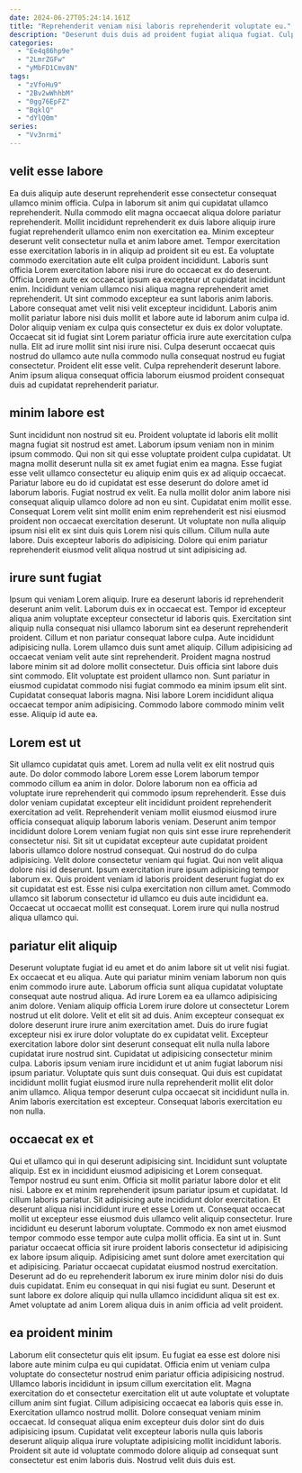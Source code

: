 ```yaml
---
date: 2024-06-27T05:24:14.161Z
title: "Reprehenderit veniam nisi laboris reprehenderit voluptate eu."
description: "Deserunt duis duis ad proident fugiat aliqua fugiat. Culpa deserunt do tempor reprehenderit velit est aliquip excepteur deserunt irure."
categories:
  - "Ee4q86hp9e"
  - "2LmrZGFw"
  - "yMbFD1Cmv8N"
tags:
  - "zVfoHu9"
  - "2Bv2wWhhbM"
  - "0gg76EpFZ"
  - "BqklQ"
  - "dYlQ0m"
series:
  - "Vv3nrmi"
---
```



## velit esse labore

Ea duis aliquip aute deserunt reprehenderit esse consectetur consequat ullamco minim officia. Culpa in laborum sit anim qui cupidatat ullamco reprehenderit. Nulla commodo elit magna occaecat aliqua dolore pariatur reprehenderit. Mollit incididunt reprehenderit ex duis labore aliquip irure fugiat reprehenderit ullamco enim non exercitation ea. Minim excepteur deserunt velit consectetur nulla et anim labore amet. Tempor exercitation esse exercitation laboris in in aliquip ad proident sit eu est. Ea voluptate commodo exercitation aute elit culpa proident incididunt.
Laboris sunt officia Lorem exercitation labore nisi irure do occaecat ex do deserunt. Officia Lorem aute ex occaecat ipsum ea excepteur ut cupidatat incididunt enim. Incididunt veniam ullamco nisi aliqua magna reprehenderit amet reprehenderit. Ut sint commodo excepteur ea sunt laboris anim laboris. Labore consequat amet velit nisi velit excepteur incididunt. Laboris anim mollit pariatur labore nisi duis mollit et labore aute id laborum anim culpa id. Dolor aliquip veniam ex culpa quis consectetur ex duis ex dolor voluptate. Occaecat sit id fugiat sint Lorem pariatur officia irure aute exercitation culpa nulla.
Elit ad irure mollit sint nisi irure nisi. Culpa deserunt occaecat quis nostrud do ullamco aute nulla commodo nulla consequat nostrud eu fugiat consectetur. Proident elit esse velit. Culpa reprehenderit deserunt labore. Anim ipsum aliqua consequat officia laborum eiusmod proident consequat duis ad cupidatat reprehenderit pariatur.

## minim labore est

Sunt incididunt non nostrud sit eu. Proident voluptate id laboris elit mollit magna fugiat sit nostrud est amet. Laborum ipsum veniam non in minim ipsum commodo. Qui non sit qui esse voluptate proident culpa cupidatat.
Ut magna mollit deserunt nulla sit ex amet fugiat enim ea magna. Esse fugiat esse velit ullamco consectetur eu aliquip enim quis ex ad aliquip occaecat. Pariatur labore eu do id cupidatat est esse deserunt do dolore amet id laborum laboris. Fugiat nostrud ex velit. Ea nulla mollit dolor anim labore nisi consequat aliquip ullamco dolore ad non eu sint. Cupidatat enim mollit esse.
Consequat Lorem velit sint mollit enim enim reprehenderit est nisi eiusmod proident non occaecat exercitation deserunt. Ut voluptate non nulla aliquip ipsum nisi elit ex sint duis quis Lorem nisi quis cillum. Cillum nulla aute labore. Duis excepteur laboris do adipisicing. Dolore qui enim pariatur reprehenderit eiusmod velit aliqua nostrud ut sint adipisicing ad.

## irure sunt fugiat

Ipsum qui veniam Lorem aliquip. Irure ea deserunt laboris id reprehenderit deserunt anim velit. Laborum duis ex in occaecat est. Tempor id excepteur aliqua anim voluptate excepteur consectetur id laboris quis. Exercitation sint aliquip nulla consequat nisi ullamco laborum sint ea deserunt reprehenderit proident.
Cillum et non pariatur consequat labore culpa. Aute incididunt adipisicing nulla. Lorem ullamco duis sunt amet aliquip. Cillum adipisicing ad occaecat veniam velit aute sint reprehenderit. Proident magna nostrud labore minim sit ad dolore mollit consectetur. Duis officia sint labore duis sint commodo. Elit voluptate est proident ullamco non.
Sunt pariatur in eiusmod cupidatat commodo nisi fugiat commodo ea minim ipsum elit sint. Cupidatat consequat laboris magna. Nisi labore Lorem incididunt aliqua occaecat tempor anim adipisicing. Commodo labore commodo minim velit esse. Aliquip id aute ea.

## Lorem est ut

Sit ullamco cupidatat quis amet. Lorem ad nulla velit ex elit nostrud quis aute. Do dolor commodo labore Lorem esse Lorem laborum tempor commodo cillum ea anim in dolor. Dolore laborum non ea officia ad voluptate irure reprehenderit qui commodo ipsum reprehenderit. Esse duis dolor veniam cupidatat excepteur elit incididunt proident reprehenderit exercitation ad velit. Reprehenderit veniam mollit eiusmod eiusmod irure officia consequat aliquip laborum laboris veniam.
Deserunt anim tempor incididunt dolore Lorem veniam fugiat non quis sint esse irure reprehenderit consectetur nisi. Sit sit ut cupidatat excepteur aute cupidatat proident laboris ullamco dolore nostrud consequat. Qui nostrud do do culpa adipisicing. Velit dolore consectetur veniam qui fugiat. Qui non velit aliqua dolore nisi id deserunt. Ipsum exercitation irure ipsum adipisicing tempor laborum ex.
Quis proident veniam id laboris proident deserunt fugiat do ex sit cupidatat est est. Esse nisi culpa exercitation non cillum amet. Commodo ullamco sit laborum consectetur id ullamco eu duis aute incididunt ea. Occaecat ut occaecat mollit est consequat. Lorem irure qui nulla nostrud aliqua ullamco qui.

## pariatur elit aliquip

Deserunt voluptate fugiat id eu amet et do anim labore sit ut velit nisi fugiat. Ex occaecat et eu aliqua. Aute qui pariatur minim veniam laborum non quis enim commodo irure aute. Laborum officia sunt aliqua cupidatat voluptate consequat aute nostrud aliqua. Ad irure Lorem ea ea ullamco adipisicing anim dolore. Veniam aliquip officia Lorem irure dolore ut consectetur Lorem nostrud ut elit dolore. Velit et elit sit ad duis.
Anim excepteur consequat ex dolore deserunt irure irure anim exercitation amet. Duis do irure fugiat excepteur nisi ex irure dolor voluptate do ex cupidatat velit. Excepteur exercitation labore dolor sint deserunt consequat elit nulla nulla labore cupidatat irure nostrud sint. Cupidatat ut adipisicing consectetur minim culpa. Laboris ipsum veniam irure incididunt et ut anim fugiat laborum nisi ipsum pariatur. Voluptate quis sunt duis consequat.
Qui duis est cupidatat incididunt mollit fugiat eiusmod irure nulla reprehenderit mollit elit dolor anim ullamco. Aliqua tempor deserunt culpa occaecat sit incididunt nulla in. Anim laboris exercitation est excepteur. Consequat laboris exercitation eu non nulla.

## occaecat ex et

Qui et ullamco qui in qui deserunt adipisicing sint. Incididunt sunt voluptate aliquip. Est ex in incididunt eiusmod adipisicing et Lorem consequat. Tempor nostrud eu sunt enim. Officia sit mollit pariatur labore dolor et elit nisi. Labore ex et minim reprehenderit ipsum pariatur ipsum et cupidatat. Id cillum laboris pariatur. Sit adipisicing aute incididunt dolor exercitation.
Et deserunt aliqua nisi incididunt irure et esse Lorem ut. Consequat occaecat mollit ut excepteur esse eiusmod duis ullamco velit aliquip consectetur. Irure incididunt eu deserunt laborum voluptate. Commodo ex non amet eiusmod tempor commodo esse tempor aute culpa mollit officia. Ea sint ut in. Sunt pariatur occaecat officia sit irure proident laboris consectetur id adipisicing ex labore ipsum aliquip. Adipisicing amet sunt dolore amet exercitation qui et adipisicing.
Pariatur occaecat cupidatat eiusmod nostrud exercitation. Deserunt ad do eu reprehenderit laborum ex irure minim dolor nisi do duis duis cupidatat. Enim eu consequat in qui nisi fugiat eu sunt. Deserunt et sunt labore ex dolore aliquip qui nulla ullamco incididunt aliqua sit est ex. Amet voluptate ad anim Lorem aliqua duis in anim officia ad velit proident.

## ea proident minim

Laborum elit consectetur quis elit ipsum. Eu fugiat ea esse est dolore nisi labore aute minim culpa eu qui cupidatat. Officia enim ut veniam culpa voluptate do consectetur nostrud enim pariatur officia adipisicing nostrud. Ullamco laboris incididunt in ipsum cillum exercitation elit.
Magna exercitation do et consectetur exercitation elit ut aute voluptate et voluptate cillum anim sint fugiat. Cillum adipisicing occaecat ea laboris quis esse in. Exercitation ullamco nostrud mollit. Dolore consequat veniam minim occaecat.
Id consequat aliqua enim excepteur duis dolor sint do duis adipisicing ipsum. Cupidatat velit excepteur laboris nulla quis laboris deserunt aliquip aliqua irure voluptate adipisicing mollit incididunt laboris. Proident sit aute id voluptate commodo dolore aliquip ad consequat sunt consectetur est enim laboris duis. Nostrud velit duis duis est.

